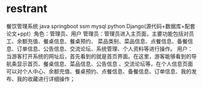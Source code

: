 # restrant
餐饮管理系统 java springboot ssm mysql python Django(源代码+数据库+配套论文+ppt）角色：管理员、用户  管理员：管理员进入主页面，主要功能包括对员工、余额充值、餐桌信息、餐桌预约、 菜品类别、菜品信息、点餐信息、备餐信息、订单信息、公告信息、交流论坛、系统管理、个人资料等进行操作。  用户：当游客打开系统的网址后，首先看到的就是首页界面。在这里，游客能够看到的导航条显示首页、餐桌信息、菜品信息、公告信息 、交流论坛等，在个人信息页面可以对个人中心、余额充值、餐桌预约、点餐信息、备餐信息、订单信息、我的发布、我的收藏进行详细操作；
